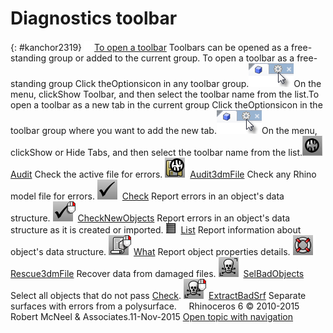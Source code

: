 ---
---


# Diagnostics toolbar
{: #kanchor2319}
 [![images/transparent.gif](images/transparent.gif)To open a toolbar](javascript:void(0);) Toolbars can be opened as a free-standing group or added to the current group.
To open a toolbar as a free-standing group
Click theOptionsicon in any toolbar group.![images/toolbar-howtoopen.png](images/toolbar-howtoopen.png)On the menu, clickShow Toolbar, and then select the toolbar name from the list.To open a toolbar as a new tab in the current group
Click theOptionsicon in the toolbar group where you want to add the new tab.![images/toolbar-howtoopen.png](images/toolbar-howtoopen.png)On the menu, clickShow or Hide Tabs, and then select the toolbar name from the list.![images/audit.png](images/audit.png) [Audit](audit.html) 
Check the active file for errors.
![images/audit3dmfile.png](images/audit3dmfile.png) [Audit3dmFile](audit.html#audit3dmfile) 
Check any Rhino model file for errors.
![images/check.png](images/check.png) [Check](check.html) 
Report errors in an object's data structure.
![images/checknewobjects.png](images/checknewobjects.png) [CheckNewObjects](check.html#checknewobjects) 
Report errors in an object's data structure as it is created or imported.
![images/list.png](images/list.png) [List](list.html) 
Report information about object's data structure.
![images/what.png](images/what.png) [What](what.html) 
Report object properties details.
![images/rescue3dmfile.png](images/rescue3dmfile.png) [Rescue3dmFile](rescue3dmfile.html) 
Recover data from damaged files.
![images/selbadobjects.png](images/selbadobjects.png) [SelBadObjects](selection-commands.html#selbadobjects) 
Select all objects that do not pass [Check](check.html).
![images/extractbadsrf-rt.png](images/extractbadsrf-rt.png) [ExtractBadSrf](extractbadsrf.html) 
Separate surfaces with errors from a polysurface.
&#160;
&#160;
Rhinoceros 6 © 2010-2015 Robert McNeel &amp; Associates.11-Nov-2015
 [Open topic with navigation](diagnostics-toolbar.html) 

